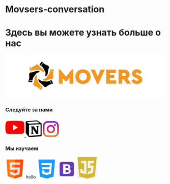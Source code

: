 
# Movsers-conversation
<link rel="stylesheet" href="style.css">
 <h1>Здесь вы можете узнать больше о нас</h1>
<img class="logo" src='img/logo.jpg' width=800px>
<h3>Следуйте за нами</h3>

<a href='https://www.youtube.com/channel/UCXwKhLg1Mi2-DbyORowljqw'> <img src='img/youtube.png' width=60px> </a>
 <a href="https://www.notion.so/MOVERS-da3f54da80ee4df399ed9efe25a78f6b"><img src="img/notion.png" alt="" width=50px></a>
<a href="https://www.instagram.com/movers.kk/"><img src="img/instagram.png" alt="" width="50px"></a>

<h3>Мы изучаем</h3>
<img src='img/html.png' width=60px> hello
<img src='img/css-3.png' width=60px>
<img src='img/but.png' width=60px>
<img src='img/js.png' width=60px>

